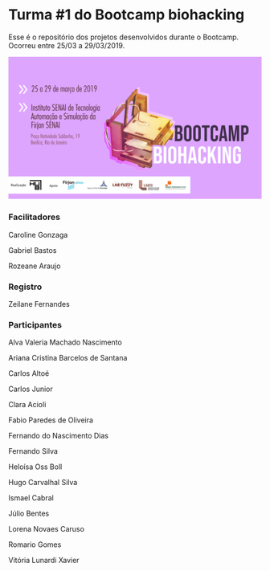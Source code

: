 # Turma #1 do Bootcamp biohacking

Esse é o repositório dos projetos desenvolvidos durante o Bootcamp. Ocorreu entre 25/03 a 29/03/2019.

![alt text](https://github.com/instituto-hub/Bootcamp-Biohacking/blob/master/Turma%20%231/Imagem/bootcamps_capa%20evento_biohcking.png)



### Facilitadores
Caroline Gonzaga

Gabriel Bastos

Rozeane Araujo


### Registro 
Zeilane Fernandes


### Participantes
Alva Valeria Machado Nascimento

Ariana Cristina Barcelos de Santana

Carlos Altoé

Carlos Junior

Clara Acioli

Fabio Paredes de Oliveira

Fernando do Nascimento Dias

Fernando Silva

Heloísa Oss Boll

Hugo Carvalhal Silva

Ismael Cabral

Júlio Bentes

Lorena Novaes Caruso

Romario Gomes

Vitória Lunardi Xavier	

